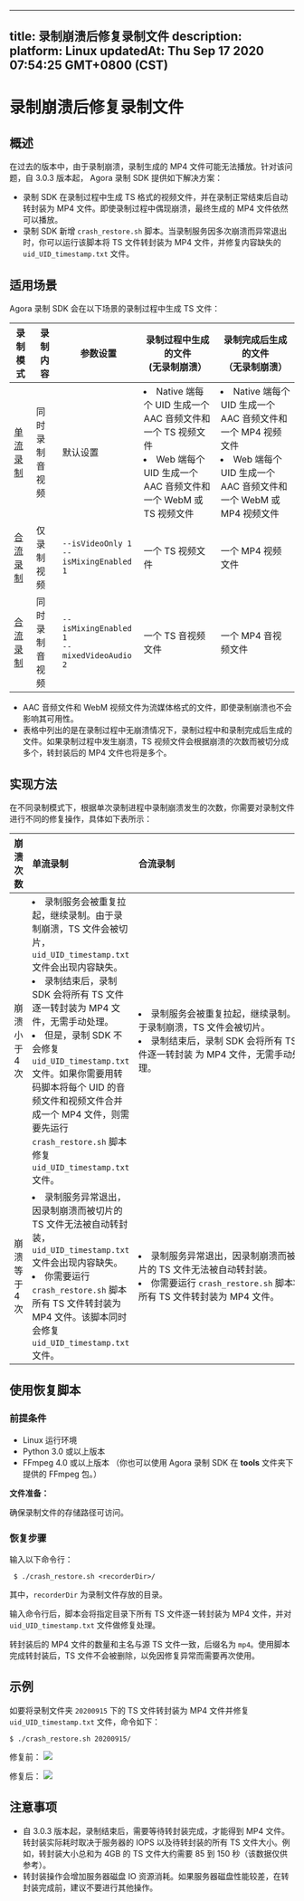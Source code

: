 
---
title: 录制崩溃后修复录制文件
description: 
platform: Linux
updatedAt: Thu Sep 17 2020 07:54:25 GMT+0800 (CST)
---
# 录制崩溃后修复录制文件
## 概述

在过去的版本中，由于录制崩溃，录制生成的 MP4 文件可能无法播放。针对该问题，自 3.0.3 版本起， Agora 录制 SDK 提供如下解决方案：

- 录制 SDK 在录制过程中生成 TS 格式的视频文件，并在录制正常结束后自动转封装为 MP4 文件。即使录制过程中偶现崩溃，最终生成的 MP4 文件依然可以播放。
- 录制 SDK 新增 `crash_restore.sh` 脚本。当录制服务因多次崩溃而异常退出时，你可以运行该脚本将 TS 文件转封装为 MP4 文件，并修复内容缺失的 `uid_UID_timestamp.txt` 文件。

## 适用场景

Agora 录制 SDK 会在以下场景的录制过程中生成 TS 文件：

| 录制模式                                                     | 录制内容       | 参数设置                                    | 录制过程中生成的文件</br> (无录制崩溃）                           | 录制完成后生成的文件</br>（无录制崩溃）                           |
| ------------------------------------------------------------ | -------------- | ------------------------------------------- | ------------------------------------------------------------ | ------------------------------------------------------------ |
| [单流录制](https://docs.agora.io/cn/Recording/recording_individual_mode?platform=Linux) | 同时录制音视频 | 默认设置                                    | <li>Native 端每个 UID 生成一个 AAC 音频文件和一个 TS 视频文件</li> <li>Web 端每个 UID 生成一个 AAC 音频文件和一个 WebM 或 TS 视频文件</li> | <li>Native 端每个 UID 生成一个 AAC 音频文件和一个 MP4 视频文件</li> <li>Web 端每个 UID 生成一个 AAC 音频文件和一个 WebM 或 MP4 视频文件</li> |
| [合流录制](https://docs.agora.io/cn/Recording/recording_composite_mode?platform=Linux) | 仅录制视频     | `--isVideoOnly 1`</br> `--isMixingEnabled 1`</br>   | 一个 TS 视频文件                                             | 一个 MP4 视频文件                                            |
| [合流录制](https://docs.agora.io/cn/Recording/recording_composite_mode?platform=Linux) | 同时录制音视频 | `--isMixingEnabled 1`</br> `--mixedVideoAudio 2`</br> | 一个 TS 音视频文件                                           | 一个 MP4 音视频文件                                          |
                                 

<div class="alert note"><ul><li>AAC 音频文件和 WebM 视频文件为流媒体格式的文件，即使录制崩溃也不会影响其可用性。</li><li>表格中列出的是在录制过程中无崩溃情况下，录制过程中和录制完成后生成的文件。如果录制过程中发生崩溃，TS 视频文件会根据崩溃的次数而被切分成多个，转封装后的 MP4 文件也将是多个。</li></ul></div>

## 实现方法

在不同录制模式下，根据单次录制进程中录制崩溃发生的次数，你需要对录制文件进行不同的修复操作，具体如下表所示：

| 崩溃次数    | 单流录制                                                     | <span style="white-space:nowrap;">合流录制&emsp;&emsp;&emsp;&emsp;&emsp;&emsp;&emsp;&emsp;&emsp;&emsp;&emsp;&emsp;&emsp;&emsp;&emsp;</span>                                                    |
| :---------- | :----------------------------------------------------------- | :----------------------------------------------------------- |
| 崩溃小于 4 次 </br>| <li>录制服务会被重复拉起，继续录制。由于录制崩溃，TS 文件会被切片，`uid_UID_timestamp.txt` 文件会出现内容缺失。</li><li>录制结束后，录制 SDK 会将所有 TS 文件逐一转封装为 MP4 文件，无需手动处理。</li><li>但是，录制 SDK 不会修复 `uid_UID_timestamp.txt` 文件。如果你需要用转码脚本将每个 UID 的音频文件和视频文件合并成一个 MP4 文件，则需要先运行 `crash_restore.sh` 脚本修复 `uid_UID_timestamp.txt` 文件。</li> | <li>录制服务会被重复拉起，继续录制。由于录制崩溃，TS 文件会被切片。</li><li>录制结束后，录制 SDK 会将所有 TS 文件逐一转封装 为 MP4 文件，无需手动处理。</li> |
| 崩溃等于 4 次 </br>| <li>录制服务异常退出，因录制崩溃而被切片的 TS 文件无法被自动转封装，`uid_UID_timestamp.txt` 文件会出现内容缺失。</li><li>你需要运行 `crash_restore.sh` 脚本所有 TS 文件转封装为 MP4 文件。该脚本同时会修复 `uid_UID_timestamp.txt` 文件。</li> | <li>录制服务异常退出，因录制崩溃而被切片的 TS 文件无法被自动转封装。</li><li>你需要运行 `crash_restore.sh` 脚本将所有 TS 文件转封装为 MP4 文件。</li> |

## 使用恢复脚本

### 前提条件

- Linux 运行环境
- Python 3.0 或以上版本
- FFmpeg 4.0 或以上版本 （你也可以使用 Agora 录制 SDK 在 **tools** 文件夹下提供的 FFmpeg 包。）

**文件准备：**

确保录制文件的存储路径可访问。

### 恢复步骤

输入以下命令行：

```
 $ ./crash_restore.sh <recorderDir>/
```

其中，`recorderDir` 为录制文件存放的目录。

输入命令行后，脚本会将指定目录下所有 TS 文件逐一转封装为 MP4 文件，并对 `uid_UID_timestamp.txt` 文件做修复处理。

转封装后的 MP4 文件的数量和主名与源 TS 文件一致，后缀名为 `mp4`。使用脚本完成转封装后，TS 文件不会被删除，以免因修复异常而需要再次使用。

## 示例

如要将录制文件夹 `20200915` 下的 TS 文件转封装为 MP4 文件并修复 `uid_UID_timestamp.txt` 文件，命令如下：

```
$ ./crash_restore.sh 20200915/
```

修复前：
![](https://web-cdn.agora.io/docs-files/1600314197717)

修复后：
![](https://web-cdn.agora.io/docs-files/1600314313477)

## 注意事项

- 自 3.0.3 版本起，录制结束后，需要等待转封装完成，才能得到 MP4 文件。转封装实际耗时取决于服务器的 IOPS 以及待转封装的所有 TS 文件大小。例如，转封装大小总和为 4GB 的 TS 文件大约需要 85 到 150 秒（该数据仅供参考）。
- 转封装操作会增加服务器磁盘 IO 资源消耗。如果服务器磁盘性能较差，在转封装完成前，建议不要进行其他操作。
